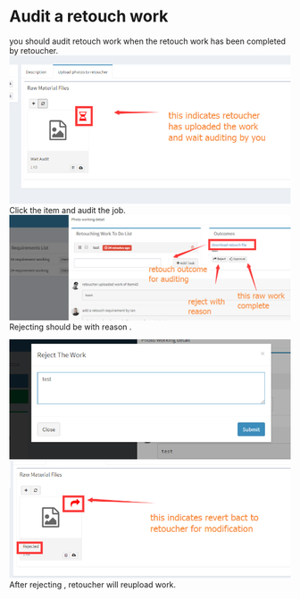 # Audit a retouch work

you should audit retouch work when the retouch work has been completed by retoucher.![](/assets/audit_by_photographer.png)Click the item and audit the job.![](/assets/audit_retouch_photogra.png)Rejecting should be with reason .

![](/assets/reject_reason.png)![](/assets/stauts_rejec_retoucht.png)After rejecting , retoucher will reupload work.

